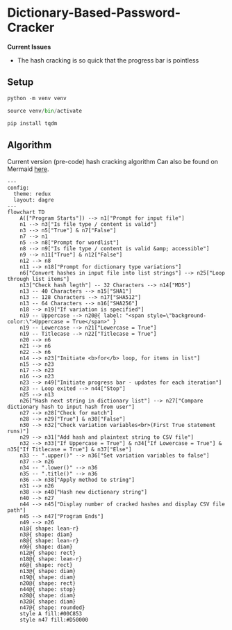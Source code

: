 # Dictionary-Based-Password-Cracker

**Current Issues**
- The hash cracking is so quick that the progress bar is pointless

## Setup

```python
python -m venv venv
```

```python
source venv/bin/activate
```

```python
pip install tqdm
```

## Algorithm

Current version (pre-code) hash cracking algorithm
Can also be found on Mermaid [here](https://www.mermaidchart.com/app/projects/55559564-4b3b-4298-a2aa-04db4e233f2b/diagrams/0b39b44d-468d-4ed4-852f-a402242a71af/version/v0.1/edit).

```mermaid
---
config:
  theme: redux
  layout: dagre
---
flowchart TD
    A(["Program Starts"]) --> n1["Prompt for input file"]
    n1 --> n3["Is file type / content is valid"]
    n3 --> n5["True"] & n7["False"]
    n7 --> n1
    n5 --> n8["Prompt for wordlist"]
    n8 --> n9["Is file type / content is valid &amp; accessible"]
    n9 --> n11["True"] & n12["False"]
    n12 --> n8
    n11 --> n18["Prompt for dictionary type variations"]
    n6["Convert hashes in input file into list strings"] --> n25["Loop through list items"]
    n13["Check hash legth"] -- 32 Characters --> n14["MD5"]
    n13 -- 40 Characters --> n15["SHA1"]
    n13 -- 128 Characters --> n17["SHA512"]
    n13 -- 64 Characters --> n16["SHA256"]
    n18 --> n19["If variation is specified"]
    n19 -- Uppercase --> n20@{ label: "<span style=\"background-color:\">Uppercase = True</span>" }
    n19 -- Lowercase --> n21["Lowercase = True"]
    n19 -- Titlecase --> n22["Titlecase = True"]
    n20 --> n6
    n21 --> n6
    n22 --> n6
    n14 --> n23["Initiate <b>for</b> loop, for items in list"]
    n15 --> n23
    n17 --> n23
    n16 --> n23
    n23 --> n49["Initiate progress bar - updates for each iteration"]
    n23 -- Loop exited --> n44["Stop"]
    n25 --> n13
    n26["Hash next string in dictionary list"] --> n27["Compare dictionary hash to input hash from user"]
    n27 --> n28["Check for match"]
    n28 --> n29["True"] & n30["False"]
    n30 --> n32["Check variation variables<br>(First True statement runs)"]
    n29 --> n31["Add hash and plaintext string to CSV file"]
    n32 --> n33["If Uppercase = True"] & n34["If Lowercase = True"] & n35["If Titlecase = True"] & n37["Else"]
    n33 -- ".upper()" --> n36["Set variation variables to false"]
    n37 --> n26
    n34 -- ".lower()" --> n36
    n35 -- ".title()" --> n36
    n36 --> n38["Apply method to string"]
    n31 --> n26
    n38 --> n40["Hash new dictionary string"]
    n40 --> n27
    n44 --> n45["Display number of cracked hashes and display CSV file path"]
    n45 --> n47["Program Ends"]
    n49 --> n26
    n1@{ shape: lean-r}
    n3@{ shape: diam}
    n8@{ shape: lean-r}
    n9@{ shape: diam}
    n12@{ shape: rect}
    n18@{ shape: lean-r}
    n6@{ shape: rect}
    n13@{ shape: diam}
    n19@{ shape: diam}
    n20@{ shape: rect}
    n44@{ shape: stop}
    n28@{ shape: diam}
    n32@{ shape: diam}
    n47@{ shape: rounded}
    style A fill:#00C853
    style n47 fill:#D50000
```
